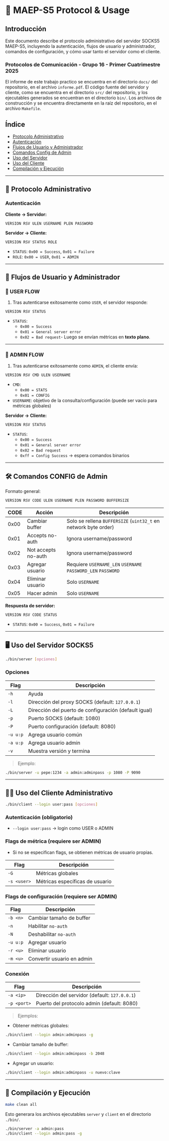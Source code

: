 
# 🧩 MAEP-S5 Protocol & Usage

## Introducción
Este documento describe el protocolo administrativo del servidor SOCKS5 MAEP-S5, incluyendo la autenticación, flujos de usuario y administrador, comandos de configuración, y cómo usar tanto el servidor como el cliente.

### Protocolos de Comunicación - Grupo 16 - Primer Cuatrimestre 2025

El informe de este trabajo practico se encuentra en el directorio `docs/` del repositorio, en el archivo `informe.pdf`.
El código fuente del servidor y cliente, como se encuentra en el directorio `src/` del repositorio, y los ejecutables generados se encuentran en el directorio `bin/`.
Los archivos de construcción y se encuentra directamente en la raíz del repositorio, en el archivo `Makefile`.

## Índice

- [Protocolo Administrativo](#protocolo-administrativo)
- [Autenticación](#autenticación)
- [Flujos de Usuario y Administrador](#flujos-de-usuario-y-administrador)
- [Comandos Config de Admin](#comandos-config-de-admin)
- [Uso del Servidor](#uso-del-servidor)
- [Uso del Cliente](#uso-del-cliente)
- [Compilación y Ejecución](#compilación-y-ejecución)

---

## 🧪 Protocolo Administrativo

### Autenticación

**Cliente → Servidor:**

```
VERSION RSV ULEN USERNAME PLEN PASSWORD
```

**Servidor → Cliente:**

```
VERSION RSV STATUS ROLE
```

- `STATUS`: `0x00 = Success`, `0x01 = Failure`
- `ROLE`: `0x00 = USER`, `0x01 = ADMIN`

---

## 👤 Flujos de Usuario y Administrador

### 🧍 USER FLOW

1. Tras autenticarse exitosamente como `USER`, el servidor responde:

```
VERSION RSV STATUS
```

- `STATUS`:
  - `0x00 = Success`
  - `0x01 = General server error`
  - `0x02 = Bad request`- Luego se envían métricas en **texto plano**.

---

### 👑 ADMIN FLOW

1. Tras autenticarse exitosamente como `ADMIN`, el cliente envía:

```
VERSION RSV CMD ULEN USERNAME
```

- `CMD`:
    - `0x00 = STATS`
    - `0x01 = CONFIG`
- `USERNAME`: objetivo de la consulta/configuración (puede ser vacío para métricas globales)

**Servidor → Cliente:**

```
VERSION RSV STATUS
```

- `STATUS`:
  - `0x00 = Success`
  - `0x01 = General server error`
  - `0x02 = Bad request`    
  - `0xff = Config Success` → espera comandos binarios

---

## 🛠️ Comandos CONFIG de Admin

Formato general:

```
VERSION RSV CODE ULEN USERNAME PLEN PASSWORD BUFFERSIZE
```

| CODE | Acción                   | Descripción                                                     |
|------|--------------------------|-----------------------------------------------------------------|
| 0x00 | Cambiar buffer           | Solo se rellena `BUFFERSIZE` (`uint32_t` en network byte order) |
| 0x01 | Accepts no-auth          | Ignora username/password                                        |
| 0x02 | Not accepts no-auth      | Ignora username/password                                        |
| 0x03 | Agregar usuario          | Requiere `USERNAME_LEN` `USERNAME`  `PASSWORD_LEN` `PASSWORD`    |
| 0x04 | Eliminar usuario         | Solo `USERNAME`                                                 |
| 0x05 | Hacer admin              | Solo `USERNAME`                                                 |

**Respuesta de servidor:**

```
VERSION RSV CODE STATUS
```

- `STATUS`: `0x00 = Success`, `0x01 = Failure`

---

## 🖥️ Uso del Servidor SOCKS5

```bash
./bin/server [opciones]
```

### Opciones

| Flag      | Descripción                                           |
|-----------|-------------------------------------------------------|
| `-h`      | Ayuda                                                 |
| `-l`      | Dirección del proxy SOCKS (default: `127.0.0.1`)      |
| `-L`      | Dirección del puerto de configuración (default igual) |
| `-p`      | Puerto SOCKS (default: 1080)                          |
| `-P`      | Puerto configuración (default: 8080)                  |
| `-u u:p`  | Agrega usuario común                                  |
| `-a u:p`  | Agrega usuario admin                                  |
| `-v`      | Muestra versión y termina                             |

> Ejemplo:
```bash
./bin/server -u pepe:1234 -a admin:adminpass -p 1080 -P 9090
```

---

## 👨‍💻 Uso del Cliente Administrativo

```bash
./bin/client --login user:pass [opciones]
```

### Autenticación (obligatorio)

- `--login user:pass` → login como USER o ADMIN

### Flags de métrica (requiere ser ADMIN)

- Si no se especifican flags, se obtienen métricas de usuario propias.


| Flag        | Descripción                               |
|-------------|-------------------------------------------|
| `-G`        | Métricas globales                         |
| `-s <user>` | Métricas específicas de usuario           |

### Flags de configuración (requiere ser ADMIN)

| Flag       | Descripción                                  |
|------------|----------------------------------------------|
| `-b <n>`   | Cambiar tamaño de buffer                     |
| `-n`       | Habilitar `no-auth`                          |
| `-N`       | Deshabilitar `no-auth`                       |
| `-u u:p`   | Agregar usuario                              |
| `-r <u>`   | Eliminar usuario                             |
| `-m <u>`   | Convertir usuario en admin                   |

### Conexión

| Flag       | Descripción                                 |
|------------|---------------------------------------------|
| `-a <ip>`  | Dirección del servidor (default: `127.0.0.1`)|
| `-p <port>`| Puerto del protocolo admin (default: 8080)   |

> Ejemplos:

- Obtener métricas globales:
```bash
./bin/client --login admin:adminpass -g
```

- Cambiar tamaño de buffer:
```bash
./bin/client --login admin:adminpass -b 2048
```

- Agregar un usuario:
```bash
./bin/client --login admin:adminpass -u nuevo:clave
```

---

## 🔧 Compilación y Ejecución

```bash
make clean all
```

Esto generara los archivos ejecutables `server` y `client` en el directorio `./bin/`.

```bash
./bin/server -a admin:pass
./bin/client --login admin:pass -g
```
